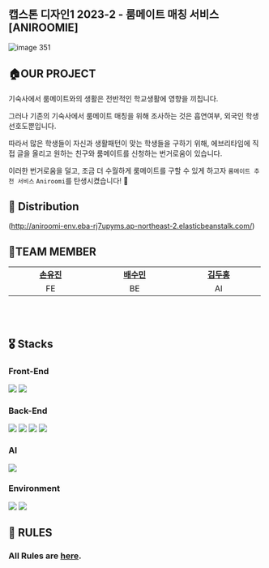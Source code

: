 ## 캡스톤 디자인1 2023-2 - 룸메이트 매칭 서비스[ANIROOMIE]
![image 351](https://github.com/Capstone-2023-2/.github/assets/81398185/c785e12e-9e39-4021-a9d2-20d5d1020ea1)



## 🏠OUR PROJECT

기숙사에서 룸메이트와의 생활은 전반적인 학교생활에 영향을 끼칩니다. 

그러나 기존의 기숙사에서 룸메이트 매칭을 위해 조사하는 것은 흡연여부, 외국인 학생 선호도뿐입니다.

따라서 많은 학생들이 자신과 생활패턴이 맞는 학생들을 구하기 위해,
에브리타임에 직접 글을 올리고 원하는 친구와 룸메이트를 신청하는 번거로움이 있습니다.

이러한 번거로움을 덜고, 조금 더 수월하게 룸메이트를 구할 수 있게 하고자 `룸메이트 추천 서비스` `Aniroomi`를 탄생시켰습니다! 🥳


## 🚀 Distribution
(http://aniroomi-env.eba-rj7upyms.ap-northeast-2.elasticbeanstalk.com/)


## 👥TEAM MEMBER
<table>
    <tr align="center">
        <td style="min-width: 150px;">
            <a href="https://github.com/causyj">
              <b>손유진</b>
            </a>
        </td>
        <td style="min-width: 150px;">
            <a href="https://github.com/BaeSooMin">
              <b>배수민</b>
            </a>
        </td>
        <td style="min-width: 150px;">
            <a href="https://github.com/DooHongKm">
              <b>김두홍</b>
            </a> 
        </td>
    </tr>
    <tr align="center">
        <td>
            FE 
        </td>
        <td>
            BE
        </td>
        <td>
            AI
        </td>
    </tr>
</table>
<br/><br/>

## 🎖️ Stacks 
### Front-End
<img src="https://img.shields.io/badge/react-61DAFB?style=for-the-badge&logo=react&logoColor=white?"> <img src="https://img.shields.io/badge/tailwindcss-06B6D4?style=for-the-badge&logo=tailwindcss&logoColor=white">

### Back-End
<img src="https://img.shields.io/badge/springboot-6DB33F?style=for-the-badge&logo=springboot&logoColor=white"> <img src="https://img.shields.io/badge/IntelliJ IDEA-000000?style=for-the-badge&logo=IntelliJ IDEA&logoColor=white"> <img src="https://img.shields.io/badge/mysql-#4479A1?style=for-the-badge&logo=mysql&logoColor=white"> <img src="https://img.shields.io/badge/elastic-#005571?style=for-the-badge&logo=elastic&logoColor=white"> 

### AI
<img src="https://img.shields.io/badge/fastapi-009688?style=for-the-badge&logo=fastapi&logoColor=white?"> 

### Environment
 <img src="https://img.shields.io/badge/Git-F05032?style=for-the-badge&logo=Git&logoColor=white"> <img src="https://img.shields.io/badge/Github-181717?style=for-the-badge&logo=Github&logoColor=white">

## 🤝 RULES
### All Rules are [here](./Rules.md).
